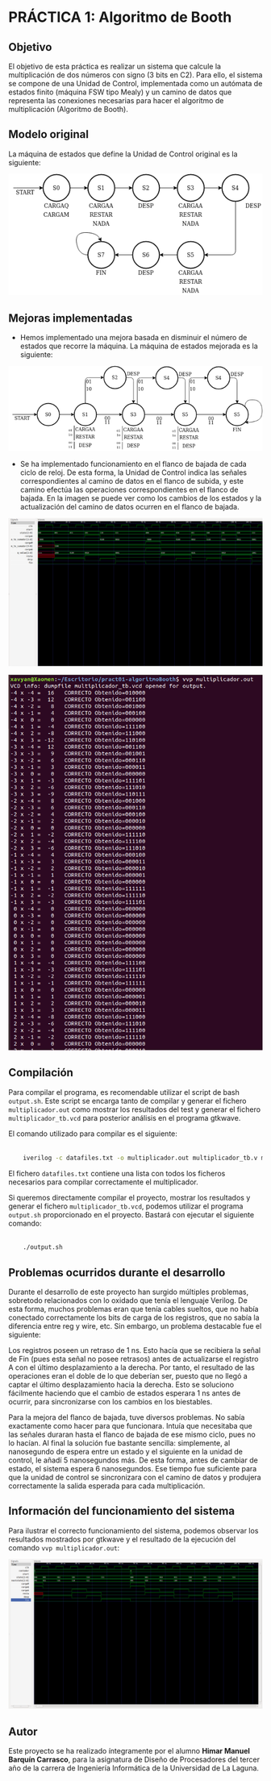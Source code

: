 # PRÁCTICA 1: Algoritmo de Booth

## Objetivo
El objetivo de esta práctica es realizar un sistema que calcule la multiplicación de dos números con signo (3 bits en C2). Para ello, el sistema se compone de una Unidad de Control, implementada como un autómata de estados finito (máquina FSW tipo Mealy) y un camino de datos que representa las conexiones necesarias para hacer el algoritmo de multiplicación (Algoritmo de Booth).

## Modelo original
La máquina de estados que define la Unidad de Control original es la siguiente:

![Autómata Original](./img/maqEstadosOriginal.png)

## Mejoras implementadas
- Hemos implementado una mejora basada en disminuir el número de estados que recorre la máquina. La máquina de estados mejorada es la siguiente:

![Autómata Mejorado](./img/maqEstadosMejorada.png)

- Se ha implementado funcionamiento en el flanco de bajada de cada ciclo de reloj. De esta forma, la Unidad de Control indica las señales correspondientes al camino de datos en el flanco de subida, y este camino efectúa las operaciones correspondientes en el flanco de bajada. En la imagen se puede ver como los cambios de los estados y la actualización del camino de datos ocurren en el flanco de bajada.

![Flanco de bajada](./img/flancoBajada.png)

![Correcto Flanco de Bajada](./img/correctoFlancoBajada.png)

## Compilación
Para compilar el programa, es recomendable utilizar el script de bash `output.sh`. Este script se encarga tanto de compilar y generar el fichero `multiplicador.out` como mostrar los resultados del test y generar el fichero `multiplicador_tb.vcd` para posterior análisis en el programa gtkwave.

El comando utilizado para compilar es el siguiente:
```bash

	iverilog -c datafiles.txt -o multiplicador.out multiplicador_tb.v multiplicador.v

```

El fichero `datafiles.txt` contiene una lista con todos los ficheros necesarios para compilar correctamente el multiplicador.

Si queremos directamente compilar el proyecto, mostrar los resultados y generar el fichero `multiplicador_tb.vcd`, podemos utilizar el programa `output.sh` proporcionado en el proyecto. Bastará con ejecutar el siguiente comando:

```bash

	./output.sh

```

## Problemas ocurridos durante el desarrollo
Durante el desarrollo de este proyecto han surgido múltiples problemas, sobretodo relacionados con lo oxidado que tenía el lenguaje Verilog. De esta forma, muchos problemas eran que tenía cables sueltos, que no había conectado correctamente los bits de carga de los registros, que no sabía la diferencia entre reg y wire, etc. Sin embargo, un problema destacable fue el siguiente:

Los registros poseen un retraso de 1 ns. Esto hacía que se recibiera la señal de Fin (pues esta señal no posee retrasos) antes de actualizarse el registro A con el último desplazamiento a la derecha. Por tanto, el resultado de las operaciones eran el doble de lo que deberían ser, puesto que no llegó a captar el último desplazamiento hacia la derecha. Esto se soluciono fácilmente haciendo que el cambio de estados esperara 1 ns antes de ocurrir, para sincronizarse con los cambios en los biestables.

Para la mejora del flanco de bajada, tuve diversos problemas. No sabía exactamente como hacer para que funcionara. Intuía que necesitaba que las señales duraran hasta el flanco de bajada de ese mismo ciclo, pues no lo hacían. Al final la solución fue bastante sencilla: simplemente, al nanosegundo de espera entre un estado y el siguiente en la unidad de control, le añadí 5 nanosegundos más. De esta forma, antes de cambiar de estado, el sistema espera 6 nanosegundos. Ese tiempo fue suficiente para que la unidad de control se sincronizara con el camino de datos y produjera correctamente la salida esperada para cada multiplicación.

## Información del funcionamiento del sistema
Para ilustrar el correcto funcionamiento del sistema, podemos observar los resultados mostrados por gtkwave y el resultado de la ejecución del comando `vvp multiplicador.out`:

![Resultado de gtkwave](./img/resultados_gtkwave.png)

## Autor
Este proyecto se ha realizado íntegramente por el alumno **Himar Manuel Barquín Carrasco**, para la asignatura de Diseño de Procesadores del tercer año de la carrera de Ingeniería Informática de la Universidad de La Laguna.
